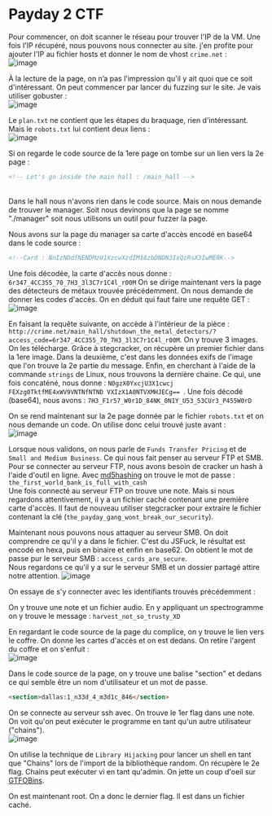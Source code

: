 # Payday 2 CTF

Pour commencer, on doit scanner le réseau pour trouver l'IP de la VM. Une fois l'IP récupéré, nous pouvons nous connecter au site. j'en profite pour ajouter l'IP au fichier hosts et donner le nom de vhost ```crime.net``` :</br>
![image](https://user-images.githubusercontent.com/73934639/174621252-3b607145-81c2-4fd7-917c-497fd42cd773.png)

À la lecture de la page, on n’a pas l'impression qu'il y ait quoi que ce soit d'intéressant. On peut commencer par lancer du fuzzing sur le site. Je vais utiliser gobuster :</br>
![image](https://user-images.githubusercontent.com/73934639/174624164-8dbcac25-2334-4ab6-8a7c-98cca9ca0c1d.png)

Le ```plan.txt``` ne contient que les étapes du braquage, rien d'intéressant. Mais le ```robots.txt``` lui contient deux liens :</br>
![image](https://user-images.githubusercontent.com/73934639/174624536-2360dcec-357a-45c5-bc13-91a63a4727e7.png)

Si on regarde le code source de la 1ere page on tombe sur un lien vers la 2e page :</br>
```html 
<!-- Let's go inside the main hall : /main_hall -->
```
</br>
Dans le hall nous n'avons rien dans le code source. Mais on nous demande de trouver le manager. Soit nous devinons que la page se nomme "./manager" soit nous utilisons un outil pour fuzzer la page.</br>

Nous avons sur la page du manager sa carte d'accès encodé en base64 dans le code source : 
```html
<!--Card : NnIzNDdfNENDMzU1XzcwXzdIM18zbDNDN3IxQzRsX3IwME0K-->
```
Une fois décodée, la carte d'accès nous donne : ```6r347_4CC355_70_7H3_3l3C7r1C4l_r00M```
On se dirige maintenant vers la page des détecteurs de métaux trouvée précédemment. On nous demande de donner les codes d'accès. On en déduit qui faut faire une requête GET :</br>
![image](https://user-images.githubusercontent.com/73934639/174629156-30a7201d-9e3e-4e12-bc0d-4b343881cc03.png)</br>

En faisant la requête suivante, on accède à l'intérieur de la pièce : ```http://crime.net/main_hall/shutdown_the_metal_detectors/?access_code=6r347_4CC355_70_7H3_3l3C7r1C4l_r00M```.
On y trouve 3 images. On les télécharge. Grâce à stegcracker, on récupère un premier fichier dans la 1ere image. Dans la deuxième, c'est dans les données exifs de l'image que l'on trouve la 2e partie du message.
Enfin, en cherchant à l'aide de la commande ```strings``` de Linux, nous trouvons la dernière chaine. Ce qui, une fois concaténé, nous donne : ```N0gzX0YxcjU3X1cwcj FEXzg0TktfME4xWV9VNTNfNTND VXIzX1A0NTVXMHJECg==
```. Une fois décodé (base64), nous avons : ```7H3_F1r57_W0r1D_84NK_0N1Y_U53_53CUr3_P455W0rD```

On se rend maintenant sur la 2e page donnée par le fichier ```robots.txt``` et on nous demande un code. On utilise donc celui trouvé juste avant :</br>
![image](https://user-images.githubusercontent.com/73934639/174631813-838df633-b4d1-41b5-b490-3789ab0cc7ed.png)</br>

Lorsque nous validons, on nous parle de ```Funds Transfer Pricing``` et de ```Small and Medium Business```. Ce qui nous fait penser au serveur FTP et SMB.
Pour se connecter au serveur FTP, nous avons besoin de cracker un hash à l'aide d'outil en ligne. Avec [md5hashing](https://md5hashing.net/) on trouve le mot de passe : ```the_first_world_bank_is_full_with_cash```</br>
Une fois connecté au serveur FTP on trouve une note. Mais si nous regardons attentivement, il y a un fichier caché contenant une première carte d'accès. Il faut de nouveau utiliser stegcracker pour extraire le fichier contenant la clé (```the_payday_gang_wont_break_our_security```).</br>


Maintenant nous pouvons nous attaquer au serveur SMB. On doit comprendre ce qu'il y a dans le fichier. C'est du JSFuck, le résultat est encodé en hexa, puis en binaire et enfin en base62. On obtient le mot de passe pur le serveur SMB : ```access_cards_are_secure```.</br>
Nous regardons ce qu'il y a sur le serveur SMB et un dossier partagé attire notre attention.
![image](https://user-images.githubusercontent.com/73934639/174636140-305bfd00-da1f-4e66-8e48-619efc4707b9.png)</br>

On essaye de s'y connecter avec les identifiants trouvés précédemment :</br>

On y trouve une note et un fichier audio. En y appliquant un spectrogramme on y trouve le message : ```harvest_not_so_trusty_XD```

En regardant le code source de la page du complice, on y trouve le lien vers le coffre. On donne les cartes d'accès et on est dedans. On retire l'argent du coffre et on s'enfuit :</br>
![image](https://user-images.githubusercontent.com/73934639/174637955-6217067a-6ef9-4403-83a6-cf064d4c6142.png)</br>


Dans le code source de la page, on y trouve une balise "section" et dedans ce qui semble être un nom d'utilisateur et un mot de passe.
```html
<section>dallas:1_n33d_4_m3d1c_846</section>
```

On se connecte au serveur ssh avec. On trouve le 1er flag dans une note. On voit qu'on peut exécuter le programme en tant qu'un autre utilisateur ("chains").</br>
![image](https://user-images.githubusercontent.com/73934639/174638546-d6c77830-60d8-4aca-bcd1-3161d8865bd9.png)</br>

On utilise la technique de ```Library Hijacking``` pour lancer un shell en tant que "Chains" lors de l'import de la bibliothèque random.
On récupère le 2e flag. Chains peut exécuter vi en tant qu'admin. On jette un coup d'oeil sur [GTFOBins](https://gtfobins.github.io/gtfobins/vi/#sudo).

On est maintenant root. On a donc le dernier flag. Il est dans un fichier caché.



